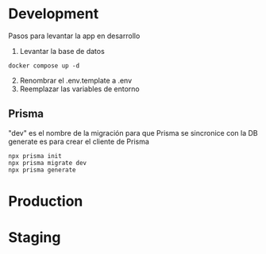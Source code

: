 # Development

Pasos para levantar la app en desarrollo

1. Levantar la base de datos

```
docker compose up -d
```

2. Renombrar el .env.template a .env
3. Reemplazar las variables de entorno

## Prisma

"dev" es el nombre de la migración para que Prisma se sincronice con la DB
generate es para crear el cliente de Prisma

```
npx prisma init
npx prisma migrate dev
npx prisma generate
```

# Production

# Staging
